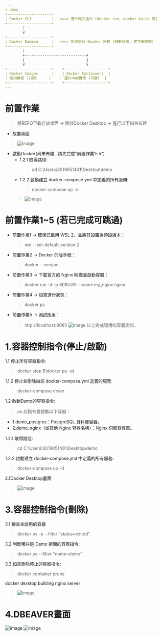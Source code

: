 ```yaml
---
> demo
+--------------------+
| Docker CLI         |   <==> 用戶輸入指令 (docker run, docker build 等)
+--------------------+
        |
        v
+--------------------+
| Docker Daemon      |   <==> 負責執行 Docker 任務 (啟動容器, 建立網路等)
+--------------------+
        |
        +----------------------------+
        |                            |
        v                            v
+--------------------+    +--------------------+
| Docker Images      |    | Docker Containers  |
| 應用模板 (只讀)     |    | 運行中的實例 (可變)  |
+--------------------+    +--------------------+
---
```

# 前置作業
> 將REPO下載存放桌面 -> 開啟Docker Desktop -> 進行以下指令布建
- 放置桌面
> ![image](https://github.com/user-attachments/assets/7ecda93e-e3fd-4faf-acf1-aa2104073d9b)
- 啟動Docker(尚未佈建...請先完成"前置作業1~5")
  - 1.2.1 取得路徑:
    > cd C:\Users\2019051401\Desktop\demo
  - 1.2.2 啟動建立 docker-compose.yml 中定義的所有服務:
    > docker-compose up -d
  > ![image](https://github.com/user-attachments/assets/21280c7a-ed52-45b1-bac3-8277f2b50823)

# 前置作業1~5 (若已完成可跳過)
- 前置作業1 -> 確保已啟用 WSL 2，並將其設置為預設版本：
  > wsl --set-default-version 2
- 前置作業2 -> Docker 的版本號：
  > docker --version
- 前置作業3 -> 下載官方的 Nginx 映像並啟動容器：
  > docker run -d -p 8080:80 --name my_nginx nginx
- 前置作業4 -> 檢查運行狀態：
  > docker ps
- 前置作業5 -> 測試應用：
  > http://localhost:8080
  > ![image](https://github.com/user-attachments/assets/4f87b2c7-85d0-48ae-b3b8-f6f80d5f6df7)
以上完成環境的容器測試..

# 1.容器控制指令(停止/啟動)
1.1 停止所有容器指令:
> docker stop $(docker ps -q)

1.1.2 停止並刪除由該 docker-compose.yml 定義的服務:
> docker-compose down

1.2 啟動Demo的容器指令:
> ps.此指令會啟動以下容器：
- 1.demo_postgres：PostgreSQL 資料庫容器。
- 2.demo_nginx（或其他 Nginx 容器名稱）：Nginx 伺服器容器。

1.2.1 取得路徑:
> cd C:\Users\2019051401\Desktop\demo

1.2.2 啟動建立 docker-compose.yml 中定義的所有服務: 
> docker-compose up -d

2.1Docker Desktop畫面
> ![image](https://github.com/user-attachments/assets/ad7f5be9-f4fc-4fde-a0bf-689977b6814d)


# 3.容器控制指令(刪除)
3.1 檢查未啟用的容器
> docker ps -a --filter "status=exited"

3.2 判斷哪些是 Demo 相關的容器指令:
> docker ps --filter "name=demo"

3.3 如需刪除停止的容器指令:
> docker container prune

docker desktop building nginx server
> ![image](https://github.com/user-attachments/assets/978344ef-66c2-459d-be29-d829c1f145d6)

# 4.DBEAVER畫面
![image](https://github.com/user-attachments/assets/92b84856-dbb9-475c-9287-98be124b88d7)
![image](https://github.com/user-attachments/assets/dd052960-ec4b-4132-8283-6e7df9e5775a)



 


